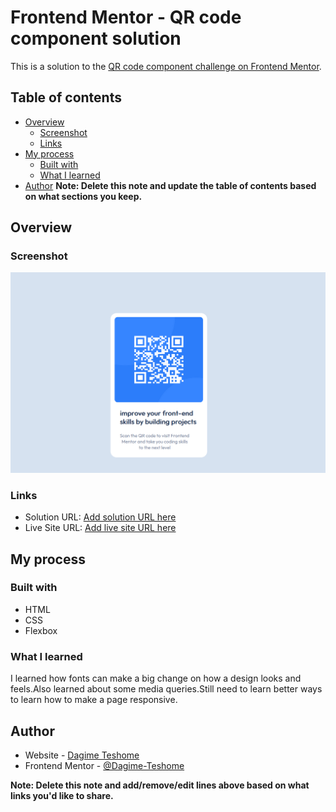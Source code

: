 # Frontend Mentor - QR code component solution

This is a solution to the [QR code component challenge on Frontend Mentor](https://www.frontendmentor.io/challenges/qr-code-component-iux_sIO_H).

## Table of contents

- [Overview](#overview)
  - [Screenshot](#screenshot)
  - [Links](#links)
- [My process](#my-process)
  - [Built with](#built-with)
  - [What I learned](#what-i-learned)
- [Author](#author)
  **Note: Delete this note and update the table of contents based on what sections you keep.**

## Overview

### Screenshot

![QR Code](./images/Screenshot%202023-10-16%20155157.png)

### Links

- Solution URL: [Add solution URL here](https://github.com/Dagime-Teshome/frontEndMastersProjec)
- Live Site URL: [Add live site URL here](https://dagime-teshome.github.io/frontEndMastersProject/)

## My process

### Built with

- HTML
- CSS
- Flexbox

### What I learned

I learned how fonts can make a big change on how a design looks and feels.Also learned about some media queries.Still need to learn better ways
to learn how to make a page responsive.

## Author

- Website - [Dagime Teshome](https://www.your-site.com)
- Frontend Mentor - [@Dagime-Teshome](https://www.frontendmentor.io/profile/Dagime-Teshome)

**Note: Delete this note and add/remove/edit lines above based on what links you'd like to share.**
